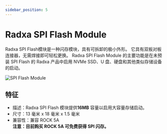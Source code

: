 ```yaml
---
sidebar_position: 5
---
```


# Radxa SPI Flash Module

Radxa SPI Flash模块是一种闪存模块，具有可拆卸的极小外形。 它具有双板对板连接器，无需焊接即可轻松更换。 Radxa SPI Flash Module 的主要功能是在未预装 SPI Flash 的 Radxa 产品中启用 NVMe SSD、U 盘、硬盘和其他类似存储设备的启动。

![SPI Flash Module](/img/accessories/spi-flash.webp)

## 特征

- 描述：Radxa SPI Flash 模块提供**16MB** 容量以启用大容量存储启动。
- 尺寸：13 毫米 x 18 毫米 x 1.5 毫米
- 兼容性：兼容 ROCK 5A  
  **注意：目前购买 ROCK 5A 可免费获得 SPI 闪存。**
